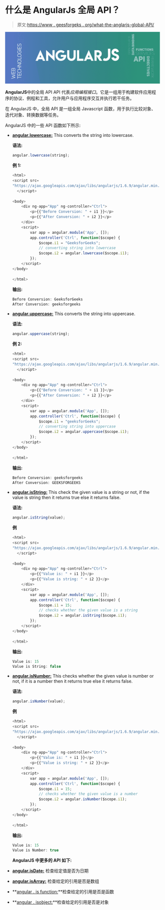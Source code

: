 # 什么是 AngularJs 全局 API？

> 原文:[https://www . geesforgeks . org/what-the-anglarjs-global-API/](https://www.geeksforgeeks.org/what-are-the-angularjs-global-api/)

![](img/4dfe222d971b935a65fd89aa27f2c8e4.png)

**AngularJS**中的全局 API
API 代表*应用编程接口*。它是一组用于构建软件应用程序的协议、例程和工具，允许用户与应用程序交互并执行若干任务。

在 AngularJS 中，全局 API 是一组全局 Javascript 函数，用于执行比较对象、迭代对象、转换数据等任务。

AngularJS 中的一些 API 函数如下所示:

*   **[angular.lowercase:](https://www.geeksforgeeks.org/angularjs-angular-lowercase-function/)** This converts the string into lowercase.

    **语法:**

    ```ts
    angular.lowercase(string);
    ```

    **例 1:**

    ```ts
    <html>
    <script src=
    "https://ajax.googleapis.com/ajax/libs/angularjs/1.6.9/angular.min.js">
      </script>

    <body>
        <div ng-app="App" ng-controller="Ctrl">
            <p>{{"Before Conversion: " + i1 }}</p>
            <p>{{"After Conversion: " + i2 }}</p>
        </div>
        <script>
            var app = angular.module('App', []);
            app.controller('Ctrl', function($scope) {
                $scope.i1 = "GeeksforGeeks";
                // converting string into lowercase
                $scope.i2 = angular.lowercase($scope.i1); 
            });
        </script>
    </body>

    </html>
    ```

    **输出:**

    ```ts
    Before Conversion: GeeksforGeeks                   
    After Conversion: geeksforgeeks                   

    ```

*   **[angular.uppercase:](https://www.geeksforgeeks.org/angularjs-angular-uppercase-function/)** This converts the string into uppercase.

    **语法:**

    ```ts
    angular.uppercase(string);
    ```

    **例 2:**

    ```ts
    <html>
    <script src=
    "https://ajax.googleapis.com/ajax/libs/angularjs/1.6.9/angular.min.js">
      </script>

    <body>
        <div ng-app="App" ng-controller="Ctrl">
            <p>{{"Before Conversion: " + i1 }}</p>
            <p>{{"After Conversion: " + i2 }}</p>
        </div>
        <script>
            var app = angular.module('App', []);
            app.controller('Ctrl', function($scope) {
                $scope.i1 = "geeksforGeeks";
                // converting string into uppercase
                $scope.i2 = angular.uppercase($scope.i1); 
            });
        </script>
    </body>

    </html>
    ```

    **输出:**

    ```ts
    Before Conversion: geeksforgeeks
    After Conversion: GEEKSFORGEEKS

    ```

*   **[angular.isString:](https://www.geeksforgeeks.org/angularjs-angular-isstring-function/)** This check the given value is a string or not, if the value is string then it returns true else it returns false.

    **语法:**

    ```ts
    angular.isString(value);
    ```

    **例**

    ```ts
    <html>
    <script src=
    "https://ajax.googleapis.com/ajax/libs/angularjs/1.6.9/angular.min.js">
      </script>

    <body>
        <div ng-app="App" ng-controller="Ctrl">
            <p>{{"Value is: " + i1 }}</p>
            <p>{{"Value is string: " + i2 }}</p>
        </div>
        <script>
            var app = angular.module('App', []);
            app.controller('Ctrl', function($scope) {
                $scope.i1 = 15;
                // checks whether the given value is a string
                $scope.i2 = angular.isString($scope.i1); 
            });
        </script>
    </body>

    </html>
    ```

    **输出:**

    ```ts
    Value is: 15
    Value is String: false

    ```

*   **[angular.isNumber:](https://www.geeksforgeeks.org/angularjs-angular-isnumber-function/)** This checks whether the given value is number or not, if it is a number then it returns true else it returns false.

    **语法:**

    ```ts
    angular.isNumber(value);
    ```

    **例**

    ```ts
    <html>
    <script src=
    "https://ajax.googleapis.com/ajax/libs/angularjs/1.6.9/angular.min.js">
      </script>

    <body>
        <div ng-app="App" ng-controller="Ctrl">
            <p>{{"Value is: " + i1 }}</p>
            <p>{{"Value is string: " + i2 }}</p>
        </div>
        <script>
            var app = angular.module('App', []);
            app.controller('Ctrl', function($scope) {
                $scope.i1 = 15;
                // checks whether the given value is a number
                $scope.i2 = angular.isNumber($scope.i1); 
            });
        </script>
    </body>

    </html>
    ```

    **输出:**

    ```ts
    Value is: 15
    Value is Number: true

    ```

    **AngularJS 中更多的 API 如下:**

*   **[angular.isDate:](https://www.geeksforgeeks.org/angularjs-angular-isdate-function/)** 检查给定值是否为日期
*   **[angular.isArray:](https://www.geeksforgeeks.org/angularjs-angular-isarray-function/)** 检查给定的引用是否是数组
*   **[angular . is function:](https://www.geeksforgeeks.org/angularjs-angular-isfunction-function/)**检查给定的引用是否是函数
*   **[angular . isobject:](https://www.geeksforgeeks.org/angularjs-angular-isobject-function/)**检查给定的引用是否是对象